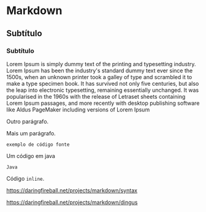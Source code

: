 # Markdown

## Subtítulo

### Subtítulo


Lorem Ipsum is simply dummy text of the printing and typesetting industry. Lorem
Ipsum has been the industry's standard dummy text ever since the 1500s, when an
unknown printer took a galley of type and scrambled it to make a type specimen
book. It has survived not only five centuries, but also the leap into electronic
typesetting, remaining essentially unchanged. It was popularised in the 1960s
with the release of Letraset sheets containing Lorem Ipsum passages, and more
recently with desktop publishing software like Aldus PageMaker including
versions of Lorem Ipsum

Outro parágrafo.

Mais um parágrafo.

    exemplo de código fonte


Um código em java

```
Java
```

Código `inline`.


https://daringfireball.net/projects/markdown/syntax

https://daringfireball.net/projects/markdown/dingus

